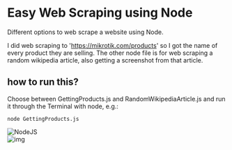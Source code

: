 # Easy Web Scraping using Node
Different options to web scrape a website using Node.

I did web scraping to 'https://mikrotik.com/products' so I got the name of every product they are selling. 
The other node file is for web scraping a random wikipedia article, also getting a screenshot from that article.

## how to run this?
Choose between GettingProducts.js and RandomWikipediaArticle.js and run it through the Terminal with node, e.g.:

    node GettingProducts.js


![NodeJS](https://img.shields.io/badge/node.js-6DA55F?style=flat&logo=node.js&logoColor=white)
<br>
![img](https://img.shields.io/badge/version-1.0-olive)
